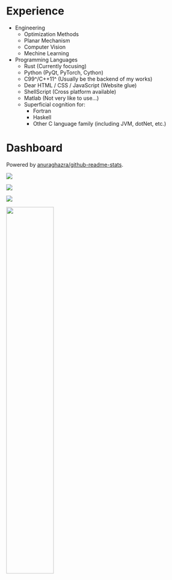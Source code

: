 # Experience

+ Engineering
  + Optimization Methods
  + Planar Mechanism
  + Computer Vision
  + Mechine Learning
+ Programming Languages
  + Rust (Currently focusing)
  + Python (PyQt, PyTorch, Cython)
  + C99^/C++11^ (Usually be the backend of my works)
  + Dear HTML / CSS / JavaScript (Website glue)
  + ShellScript (Cross platform available)
  + Matlab (Not very like to use...)
  + Superficial cognition for:
    + Fortran
    + Haskell
    + Other C language family (including JVM, dotNet, etc.)

# Dashboard

Powered by [anuraghazra/github-readme-stats](https://github.com/anuraghazra/github-readme-stats).

![](https://github-readme-stats.vercel.app/api?username=KmolYuan&show_icons=true&include_all_commits=true)

![](https://github-readme-stats.vercel.app/api?username=KmolYuan&show_icons=true&hide_title=true&hide=stars,prs,issues,contribs)

![](https://github-readme-stats.vercel.app/api/top-langs/?username=KmolYuan&langs_count=7&layout=compact)

<a href="https://wakatime.com"><img src="https://wakatime.com/share/@KmolYuan/3fa3ccf9-150d-493f-949e-13f360091276.png" width="50%"/></a>

